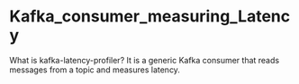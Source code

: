 # Kafka_consumer_measuring_Latency

What is kafka-latency-profiler?
It is a generic Kafka consumer that reads messages from a topic and measures latency.

